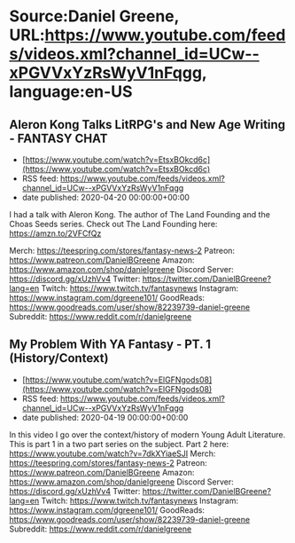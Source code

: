 # Source:Daniel Greene, URL:https://www.youtube.com/feeds/videos.xml?channel_id=UCw--xPGVVxYzRsWyV1nFqgg, language:en-US

## Aleron Kong Talks LitRPG's and New Age Writing - FANTASY CHAT
 - [https://www.youtube.com/watch?v=EtsxBOkcd6c](https://www.youtube.com/watch?v=EtsxBOkcd6c)
 - RSS feed: https://www.youtube.com/feeds/videos.xml?channel_id=UCw--xPGVVxYzRsWyV1nFqgg
 - date published: 2020-04-20 00:00:00+00:00

I had a talk with Aleron Kong. The author of The Land Founding and the Choas Seeds series. 
Check out The Land Founding here: https://amzn.to/2VFCfQz

Merch: https://teespring.com/stores/fantasy-news-2
Patreon: https://www.patreon.com/DanielBGreene
Amazon: https://www.amazon.com/shop/danielgreene
Discord Server: https://discord.gg/xUzhVv4
Twitter: https://twitter.com/DanielBGreene?lang=en
Twitch: https://www.twitch.tv/fantasynews
Instagram: https://www.instagram.com/dgreene101/
GoodReads: https://www.goodreads.com/user/show/82239739-daniel-greene
Subreddit: https://www.reddit.com/r/danielgreene

## My Problem With YA Fantasy - PT. 1 (History/Context)
 - [https://www.youtube.com/watch?v=ElGFNgods08](https://www.youtube.com/watch?v=ElGFNgods08)
 - RSS feed: https://www.youtube.com/feeds/videos.xml?channel_id=UCw--xPGVVxYzRsWyV1nFqgg
 - date published: 2020-04-19 00:00:00+00:00

In this video I go over the context/history of modern Young Adult Literature. This is part 1 in a two part series on the subject. Part 2 here: https://www.youtube.com/watch?v=7dkXYiaeSJI
Merch: https://teespring.com/stores/fantasy-news-2
Patreon: https://www.patreon.com/DanielBGreene
Amazon: https://www.amazon.com/shop/danielgreene
Discord Server: https://discord.gg/xUzhVv4
Twitter: https://twitter.com/DanielBGreene?lang=en
Twitch: https://www.twitch.tv/fantasynews
Instagram: https://www.instagram.com/dgreene101/
GoodReads: https://www.goodreads.com/user/show/82239739-daniel-greene
Subreddit: https://www.reddit.com/r/danielgreene

